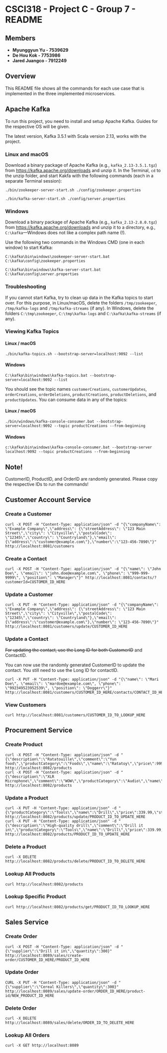 # CSCI318 - Project C - Group 7 - README

## Members

- **Myunggyun Yu - 7539629**
- **De Hou Kok - 7753986**
- **Jared Juangco - 7912249**

## Overview

This README file shows all the commands for each use case that is implemented in the three implemented microservices.

## Apache Kafka

To run this project, you need to install and setup Apache Kafka. Guides for the respective OS will be given.

The latest version, Kafka 3.5.1 with Scala version 2.13, works with the project.

### Linux and macOS

Download a binary package of Apache Kafka (e.g., `kafka_2.13-3.5.1.tgz`) from https://kafka.apache.org/downloads and unzip it. In the Terminal, `cd` to the unzip folder, and start Kakfa with the following commands (each in a separate Terminal session):

```shell
./bin/zookeeper-server-start.sh ./config/zookeeper.properties
```

```shell
./bin/kafka-server-start.sh ./config/server.properties
```

### Windows

Download a binary package of Apache Kafka (e.g., `kafka_2.13-2.8.0.tgz`) from https://kafka.apache.org/downloads and unzip it to a directory, e.g., `C:\kafka`—Windows does not like a complex path name (!).

Use the following two commands in the Windows CMD (one in each window) to start Kafka:

```shell
C:\kafka\bin\windows\zookeeper-server-start.bat C:\kafka\config\zookeeper.properties
```

```shell
C:\kafka\bin\windows\kafka-server-start.bat C:\kafka\config\server.properties
```

### Troubleshooting

If you cannot start Kafka, try to clean up data in the Kafka topics to start over. 
For this purpose, in Linux/macOS, delete the folders `/tmp/zookeeper`, `/tmp/kafka-logs` and `/tmp/kafka-streams` (if any). 
In Windows, delete the folders `C:\tmp\zookeeper`, `C:\tmp\kafka-logs` and `C:\kafka\kafka-streams` (if any).

### Viewing Kafka Topics

#### Linux / macOS

```shell
./bin/kafka-topics.sh --bootstrap-server=localhost:9092 --list
```

#### Windows

```shell
C:\kafka\bin\windows\kafka-topics.bat --bootstrap-server=localhost:9092 --list
```

You should see the topic names `customerCreations`, `customerUpdates`, `orderCreations`, `orderDeletions`, `productCreations`, `productDeletions`, and `productUpdates`. You can consume data in any of the topics:

#### Linux / macOS

```shell
./bin/windows/kafka-console-consumer.bat --bootstrap-server=localhost:9092 --topic productCreations --from-beginning
```
#### Windows

```shell
c:\kafka\bin\windows\kafka-console-consumer.bat --bootstrap-server localhost:9092 --topic productCreations --from-beginning
```

## Note!
CustomerID, ProductID, and OrderID are randomly generated. Please copy the respective IDs to run the commands!

## Customer Account Service

### Create a Customer

```shell
curl -X POST -H "Content-Type: application/json" -d "{\"companyName\": \"Example Company\",\"address\": {\"streetAddress\": \"123 Main Street\",\"city\": \"Cityville\",\"postalCode\": \"12345\",\"country\": \"Countryland\"},\"email\": {\"address\":\"customer@example.com\"},\"number\":\"123-456-7890\"}" http://localhost:8081/customers
```

### Create a Contact

```shell
curl -X POST -H "Content-Type: application/json" -d "{\"name\": \"John Doe\", \"email\": \"john.doe@example.com\", \"phone\": \"999-999-9999\", \"position\": \"Manager\"}" http://localhost:8081/contacts/?customerId=CUSTOMER_ID_HERE
```

### Update a Customer

```shell
curl -X PUT -H "Content-Type: application/json" -d "{\"companyName\": \"Example Company\",\"address\": {\"streetAddress\": \"123 Main Street\",\"city\": \"Cityville\",\"postalCode\": \"12345\",\"country\": \"Countryland\"},\"email\": {\"address\":\"customer@example.com\"},\"number\": \"123-456-7890\"}" http://localhost:8081/customers/update/CUSTOMER_ID_HERE
```

### Update a Contact

~~For updating the contact, use the Long ID for both CustomerID~~ and ContactID.

You can now use the randomly generated CustomerID to update the contact. You still need to use the Long ID for contactID.

```shell
curl -X PUT -H "Content-Type: application/json" -d "{\"name\": \"Mari Doe\", \"email\": \"mardoe@example.com\", \"phone\": \"992349523952539\", \"position\": \"Doggerr\"}" http://localhost:8081/customers/CUSTOMER_ID_HERE/contacts/CONTACT_ID_HERE
```

### View Customers

```
curl http://localhost:8081/customers/CUSTOMER_ID_TO_LOOKUP_HERE
```

## Procurement Service

### Create Product

```shell
curl -X POST -H "Content-Type: application/json" -d "{\"description\":\"Ratatouille\",\"comment\":\"Yun food\",\"productCategory\":\"Foods\",\"name\":\"Ratatoy\",\"price\":9999.99,\"stock\":100}" http://localhost:8082/products
curl -X POST -H "Content-Type: application/json" -d "{\"description\":\"XLR Microphone\",\"comment\":\"WOW\",\"productCategory\":\"Audio\",\"name\":\"RTMic\",\"price\":1299.99,\"stock\":1000}" http://localhost:8082/products
```

### Update a Product

```shell
curl -X PUT -H "Content-Type: application/json" -d "{\"productCategory\":\"Tools\",\"name\":\"Drill\",\"price\":339.99,\"stock\":350}" http://localhost:8082/products/update/PRODUCT_ID_TO_UPDATE_HERE
curl -X PUT -H "Content-Type: application/json" -d "{\"description\":\"High-quality drill\",\"comment\":\"Drill it in\",\"productCategory\":\"Tools\",\"name\":\"Drill\",\"price\":339.99,\"stock\":200}" http://localhost:8082/products/PRODUCT_ID_TO_UPDATE_HERE
```

### Delete a Product

```shell
curl -X DELETE http://localhost:8082/products/delete/PRODUCT_ID_TO_DELETE_HERE
```

### Lookup All Products

```shell
curl http://localhost:8082/products
```

### Lookup Specific Product

```shell
curl http://localhost:8082/products/get/PRODUCT_ID_TO_LOOKUP_HERE
```

## Sales Service

### Create Order

```shell
curl -X POST -H "Content-Type: application/json" -d "{\"supplier\":\"Drill it in\",\"quantity\":300}" http://localhost:8089/sales/create-order/CUSTOMER_ID_HERE/PRODUCT_ID_HERE
```

### Update Order

```shell
CURL -X PUT -H "Content-Type: application/json" -d "{\"supplier\":\"Cereal Killers\",\"quantity\":300}" http://localhost:8089/sales/update-order/ORDER_ID_HERE/product-id/NEW_PRODUCT_ID_HERE
```

### Delete Order

```shell
curl -X DELETE http://localhost:8089/sales/delete/ORDER_ID_TO_DELETE_HERE
```

### Lookup All Orders

```shell
curl -X GET http://localhost:8089
```